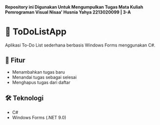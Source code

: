 

**Repository ini Digunakan Untuk Mengumpulkan Tugas Mata Kuliah Pemrograman Visual 
Nisaa' Husnia Yahya 
2213020099 | 3-A**

# 📝 ToDoListApp

Aplikasi To-Do List sederhana berbasis Windows Forms menggunakan C#.

## 🚀 Fitur

- Menambahkan tugas baru
- Menandai tugas sebagai selesai
- Menghapus tugas dari daftar

## 🛠️ Teknologi

- C#
- Windows Forms (.NET 9.0)




